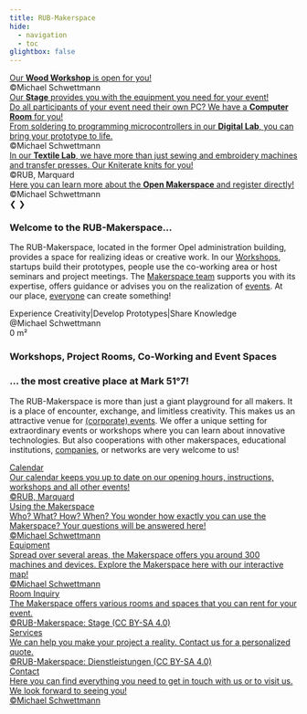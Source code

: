 ```yaml
---
title: RUB-Makerspace
hide:
  - navigation
  - toc
glightbox: false
---
```


<!-- CSS nur für diese Page -->
<style>
  .md-typeset h1,
  .md-content__button {
    display: none;
  }

  .md-typeset h3 {
    font-size: 4vh;
    font-weight:bold; 
  }

  .md-grid {
    max-width: 100vw;
  }

  .md-content {
    background-color: rgba(0,0,0,0);
  }

  .md-main__inner {
    margin-top: 0;
  }

  .md-content__inner {
    padding-top: 0; 
  }

  .md-content__inner:before {
    display: inline;
  }
</style>

<!-- Slideshow -->
<div class="slideshow-wrapper">
    <div class="slideshow-container">
          <div class="slide fade">
            <div class="slide-image" style="background-image: url('../medien/SHW.jpg');"></div>
            <a href="holzwerkstatt" class="slide-button">Our <b>Wood Workshop</b> is open for you!</a>
            <div class="custom-copyright">©Michael Schwettmann</div>
          </div>
          <div class="slide fade">
            <div class="slide-image" style="background-image: url('../medien/SBE.jpg');"></div>
            <a href="medienlabor#live" class="slide-button">Our <b>Stage</b> provides you with the equipment you need for your event!</a>
          </div>
          <div class="slide fade">
            <div class="slide-image" style="background-image: url('../medien/SCR.jpg');"></div>
            <a href="projektraeume#computerraum" class="slide-button">Do all participants of your event need their own PC? We have a <b>Computer Room</b> for you!</a>
          </div>
          <div class="slide fade">
            <div class="slide-image" style="background-image: url('../medien/SMC.jpg');"></div>
            <a href="digitallabor" class="slide-button">From soldering to programming microcontrollers in our <b>Digital Lab</b>, you can bring your prototype to life.</a>
            <div class="custom-copyright">©Michael Schwettmann</div>
          </div>
          <div class="slide fade">
            <div class="slide-image" style="background-image: url('../medien/STL.jpg');"></div>
            <a href="textillabor" class="slide-button">In our <b>Textile Lab</b>, we have more than just sewing and embroidery machines and transfer presses. Our Kniterate knits for you!</a>
            <div class="custom-copyright">©RUB, Marquard</div>
          </div>
          <div class="slide fade">
            <div class="slide-image" style="background-image: url('../medien/SOM.jpg');"></div>
            <a href="openmakerspace" class="slide-button">Here you can learn more about the <b>Open Makerspace</b> and register directly!</a>
            <div class="custom-copyright">©Michael Schwettmann</div>
          </div>
        <a class="prev" onclick="changeSlide(-1)">&#10094;</a>
        <a class="next" onclick="changeSlide(1)">&#10095;</a>
    </div>
    <div id="center-dots">
      <div class="dot-container"></div>
    </div>
</div>





<!-- Counter and Text -->
<div class="grid-container">
  <div class="text-container">
    <h3>Welcome to the RUB-Makerspace...</h3>
    <p>The RUB-Makerspace, located in the former Opel administration building, provides a space for realizing ideas or creative work. In our <a href="ort">Workshops</a>, startups build their prototypes, people use the co-working area or host seminars and project meetings. The <a href="team">Makerspace team</a> supports you with its expertise, offers guidance or advises you on the realization of <a href="veranstaltungen">events</a>. At our place, <a href="zielgruppen">everyone</a> can create something!</p>
  </div>
  <!-- Keywords that appear to be typed -->
  <div class="animated-keywords-container">
    <div class="bg-image" style="background-image: url('../medien/owerk.jpg');"></div>
    <div id="type-animation">Experience Creativity|Develop Prototypes|Share Knowledge</div>
  </div>
  <div class="counter-container">
    <div class="bg-image" style="background-image: url('../medien/flaeche.jpg');"></div>
    <div class="custom-copyright">@Michael Schwettmann</div>
    <div class="counter-content">
      <div class="counter" data-target="2000">
        <span class="count">0</span>
        <span class="unit">m²</span>
      </div>
      <h3>Workshops, Project Rooms, Co-Working and Event Spaces</h3>
    </div>
  </div>
  <div class="text-container">
    <h3>... the most creative place at Mark 51°7!</h3>
    <p>The RUB-Makerspace is more than just a giant playground for all makers. It is a place of encounter, exchange, and limitless creativity. This makes us an attractive venue for <a href="veranstaltungen">(corporate) events</a>. We offer a unique setting for extraordinary events or workshops where you can learn about innovative technologies. But also cooperations with other makerspaces, educational institutions, <a href="zielgruppen#unternehmen">companies</a>, or networks are very welcome to us!</p>
  </div>
</div>



<!--Image-Buttons  -->
<div class="custom-button-container">
  <div class="custom-button">
    <a href="kalender">
      <div class="custom-pre-heading"></div>
      <div class="custom-heading">Calendar</div>
      <div class="custom-inner-image" style="background-image: url('../medien/Button_Kalender.jpg');"></div>
      <div class="custom-description">Our calendar keeps you up to date on our opening hours, instructions, workshops and all other events!</div>
      <div class="custom-copyright">©RUB, Marquard</div>
      <div class="custom-overlay"></div>
    </a>
  </div>
  <div class="custom-button">
    <a href="openmakerspace">
      <div class="custom-pre-heading"></div>
      <div class="custom-heading">Using the Makerspace</div>
      <div class="custom-inner-image" style="background-image: url('../medien/Button_Nutzen.jpg');"></div>
      <div class="custom-description">Who? What? How? When? You wonder how exactly you can use the Makerspace? Your questions will be answered here!</div>
      <div class="custom-copyright">©Michael Schwettmann</div>
      <div class="custom-overlay"></div>
    </a>
  </div>
  <div class="custom-button">
    <a href="ort">
      <div class="custom-pre-heading"></div>
      <div class="custom-heading">Equipment</div>
      <div class="custom-inner-image" style="background-image: url('../medien/Button_Ausstattung.jpg');"></div>
      <div class="custom-description">Spread over several areas, the Makerspace offers you around 300 machines and devices. Explore the Makerspace here with our interactive map!</div>
      <div class="custom-copyright">©Michael Schwettmann</div>
      <div class="custom-overlay"></div>
    </a>
  </div>
  <div class="custom-button">
    <a href="veranstaltungen">
      <div class="custom-pre-heading"></div>
      <div class="custom-heading">Room Inquiry</div>
      <div class="custom-inner-image" style="background-image: url('../medien/Button_Raumanfrage.jpg');"></div>
      <div class="custom-description">The Makerspace offers various rooms and spaces that you can rent for your event.</div>
      <div class="custom-copyright">©RUB-Makerspace: Stage (CC BY-SA 4.0)</div>
      <div class="custom-overlay"></div>
    </a>
  </div>
  <div class="custom-button">
    <a href="dienstleistungen">
      <div class="custom-pre-heading"></div>
      <div class="custom-heading">Services</div>
      <div class="custom-inner-image" style="background-image: url('../medien/Button_Dienstleistungen.jpg');"></div>
      <div class="custom-description">We can help you make your project a reality. Contact us for a personalized quote.</div>
      <div class="custom-copyright">©RUB-Makerspace: Dienstleistungen (CC BY-SA 4.0)</div>
      <div class="custom-overlay"></div>
    </a>
  </div>  
  <div class="custom-button">
    <a href="kontakt">
      <div class="custom-pre-heading"></div>
      <div class="custom-heading">Contact</div>
      <div class="custom-inner-image" style="background-image: url('../medien/Button_Kontakt.jpg');"></div>
      <div class="custom-description">Here you can find everything you need to get in touch with us or to visit us. We look forward to seeing you!</div>
      <div class="custom-copyright">©Michael Schwettmann</div>
      <div class="custom-overlay"></div>
    </a>
  </div>

  <!-- more buttons... -->
</div>


<script src="../javascripts/fancy.js"></script>